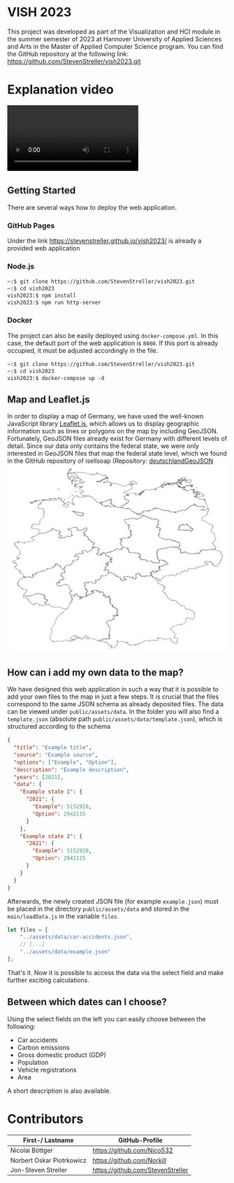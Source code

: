 # VISH 2023
This project was developed as part of the Visualization and HCI
module in the summer semester of 2023 at Hannover University of Applied Sciences
and Arts in the Master of Applied Computer Science program.
You can find the <i class="fa-brands fa-github"></i> GitHub repository at the following link: https://github.com/StevenStreller/vish2023.git

# Explanation video
![](public/assets/docs/vish23_video_Boettger_Piotrkowicz_Streller.mp4)

## Getting Started
There are several ways how to deploy the web application.

### GitHub Pages
Under the link https://stevenstreller.github.io/vish2023/ is already a provided web application

### Node.js
```
~:$ git clone https://github.com/StevenStreller/vish2023.git
~:$ cd vish2023
vish2023:$ npm install
vish2023:$ npm run http-server
```
### Docker
The project can also be easily deployed using `docker-compose.yml`.
In this case, the default port of the web application is `8080`. If this port is
already occupied, it must be adjusted accordingly in the file.
```
~:$ git clone https://github.com/StevenStreller/vish2023.git
~:$ cd vish2023
vish2023:$ docker-compose up -d
```
## Map and Leaflet.js
In order to display a map of Germany, we have used the well-known JavaScript
library [Leaflet.js](https://leafletjs.com/), which allows us to display
geographic information such as lines or polygons on the map by including
GeoJSON.
Fortunately, GeoJSON files already exist for Germany with different levels of
detail. Since our data only contains the federal state, we were only interested
in GeoJSON files that map the federal state level, which we found in the GitHub
repository of isellsoap (Repository: [deutschlandGeoJSON](https://github.com/isellsoap/deutschlandGeoJSON)
![GeoJSON](public/assets/docs/federal-states-geo-json.png)

## How can i add my own data to the map?
We have designed this web application in such a way that it is possible to add your
own files to the map in just a few steps. It is crucial that the files correspond to
the same JSON schema as already deposited files. The data can be viewed under
`public/assets/data`. In the folder you will also find a `template.json`
(absolute path `public/assets/data/template.json`), which is structured
according to the schema
```json
{
  "title": "Example title",
  "source": "Example source",
  "options": ["Example", "Option"],
  "description": "Example description",
  "years": [2021],
  "data": {
    "Example state 1": {
      "2021": {
        "Example": 5152920,
        "Option": 2942115
      }
    },
    "Example state 2": {
      "2021": {
        "Example": 5152920,
        "Option": 2942115
      }
    }
  }
}
```
Afterwards, the newly created JSON file (for example `example.json`) must
be placed in the directory `public/assets/data` and stored in the `main/loadData.js` in the variable `files`.
```javascript
let files = [
    "../assets/data/car-accidents.json",
    // [...]
    "../assets/data/example.json"
];
```
That's it. Now it is possible to access the data via the select field and make
further exciting calculations.

## Between which dates can I choose?
Using the select fields on the left you can easily choose between the following:
- Car accidents
- Carbon emissions
- Gross domestic product (GDP)
- Population
- Vehicle registrations
- Area

A short description is also available.

# Contributors
| First-/ Lastname          | GitHub-Profile                    |
|---------------------------|-----------------------------------|
| Nicolai Böttger           | https://github.com/Nico532        |
| Norbert Oskar Piotrkowicz | https://github.com/Norkill        |
| Jon-Steven Streller       | https://github.com/StevenStreller |
